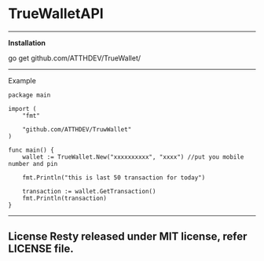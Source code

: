 # TrueWalletAPI

---

**Installation**

go get github.com/ATTHDEV/TrueWallet/

---

Example
```
package main

import (
	"fmt"

	"github.com/ATTHDEV/TruwWallet"
)

func main() {
	wallet := TrueWallet.New("xxxxxxxxxx", "xxxx") //put you mobile number and pin

	fmt.Println("this is last 50 transaction for today")

	transaction := wallet.GetTransaction()
	fmt.Println(transaction)
}

```

---
**License**
Resty released under MIT license, refer LICENSE file.
---
